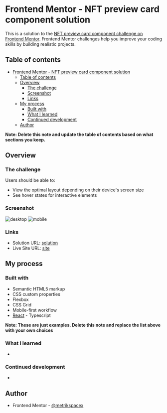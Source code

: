 # Frontend Mentor - NFT preview card component solution

This is a solution to the [NFT preview card component challenge on Frontend Mentor](https://www.frontendmentor.io/challenges/nft-preview-card-component-SbdUL_w0U). Frontend Mentor challenges help you improve your coding skills by building realistic projects.

## Table of contents

- [Frontend Mentor - NFT preview card component solution](#frontend-mentor---nft-preview-card-component-solution)
  - [Table of contents](#table-of-contents)
  - [Overview](#overview)
    - [The challenge](#the-challenge)
    - [Screenshot](#screenshot)
    - [Links](#links)
  - [My process](#my-process)
    - [Built with](#built-with)
    - [What I learned](#what-i-learned)
    - [Continued development](#continued-development)
  - [Author](#author)

**Note: Delete this note and update the table of contents based on what sections you keep.**

## Overview

### The challenge

Users should be able to:

- View the optimal layout depending on their device's screen size
- See hover states for interactive elements

### Screenshot

![desktop](./screenshots/desktop.png)
![mobile](./screenshots/mobile.png)

### Links

- Solution URL: [solution](https://github.com/metrikspacex/nft-preview-card-component/)
- Live Site URL: [site](https://metrikspacex.github.io/nft-preview-card-component/)

## My process

### Built with

- Semantic HTML5 markup
- CSS custom properties
- Flexbox
- CSS Grid
- Mobile-first workflow
- [React](https://www.typescriptlang.org/) - Typescript

**Note: These are just examples. Delete this note and replace the list above with your own choices**

### What I learned

-

### Continued development

-

## Author

- Frontend Mentor - [@metrikspacex](https://www.frontendmentor.io/profile/metrikspacex)
